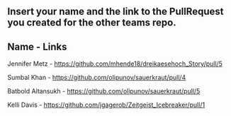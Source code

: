 ## Insert your name and the link to the PullRequest you created for the other teams repo.

## Name - Links

Jennifer Metz - https://github.com/mhende18/dreikaesehoch_Story/pull/5

Sumbal Khan - https://github.com/olipunov/sauerkraut/pull/4

Batbold Altansukh - https://github.com/olipunov/sauerkraut/pull/5

Kelli Davis  -  https://github.com/jgagerob/Zeitgeist_Icebreaker/pull/1
